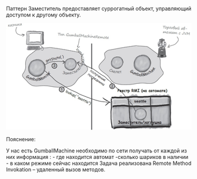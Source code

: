 
Паттерн Заместитель предоставляет суррогатный объект, управляющий доступом к другому
объекту. 


![изображение image10](https://github.com/SergioMyJava/Head-First/blob/master/src/main/java/chapter11/gumballmachine/image11.jpg)

Пояснение:

У нас есть GumballMachine необходимо по сети получать от каждой из них информация : 
    - где находится автомат
    -сколько шариков в наличии
    - в каком режиме сейчас находится
Задача реализована Remote Method Invokation – удаленный вызов методов. 